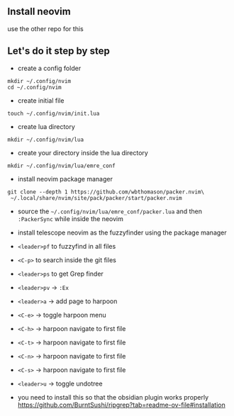 ## Install neovim
use the other repo for this

## Let's do it step by step
- create a config folder
```shell
mkdir ~/.config/nvim
cd ~/.config/nvim
```

- create initial file
```shell
touch ~/.config/nvim/init.lua
```

- create lua directory
```shell
mkdir ~/.config/nvim/lua
```

- create your directory inside the lua directory
```shell
mkdir ~/.config/nvim/lua/emre_conf
```

- install neovim package manager
```shell
git clone --depth 1 https://github.com/wbthomason/packer.nvim\
 ~/.local/share/nvim/site/pack/packer/start/packer.nvim
```

- source the `~/.config/nvim/lua/emre_conf/packer.lua` and then `:PackerSync` while inside the neovim

- install telescope neovim as the fuzzyfinder using the package manager

- `<leader>pf` to fuzzyfind in all files

- `<C-p>` to search inside the git files

- `<leader>ps` to get Grep finder

- `<leader>pv` -> `:Ex`

- `<leader>a` -> add page to harpoon

- `<C-e>` -> toggle harpoon menu

- `<C-h>` -> harpoon navigate to first file

- `<C-t>` -> harpoon navigate to first file

- `<C-n>` -> harpoon navigate to first file

- `<C-s>` -> harpoon navigate to first file

- `<leader>u` -> toggle undotree

- you need to install this so that the obsidian plugin works properly
https://github.com/BurntSushi/ripgrep?tab=readme-ov-file#installation
